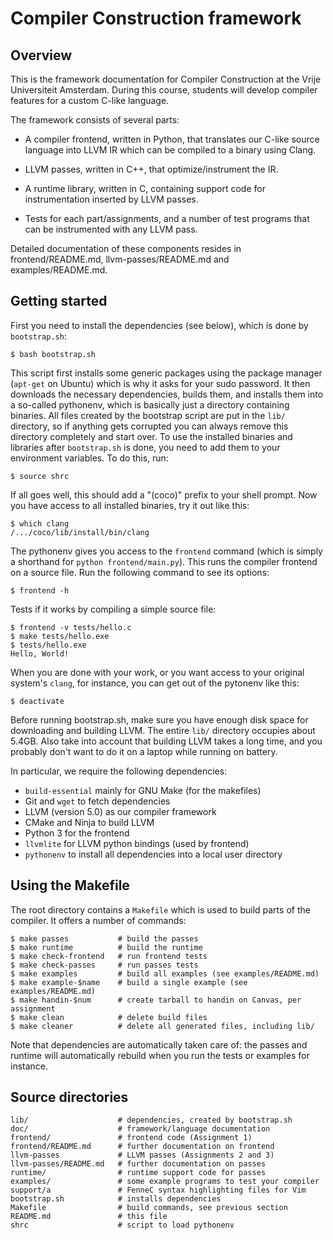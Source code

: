Compiler Construction framework
===============================

Overview
--------

This is the framework documentation for Compiler Construction at the Vrije
Universiteit Amsterdam. During this course, students will develop compiler
features for a custom C-like language.

The framework consists of several parts:

- A compiler frontend, written in Python, that translates our C-like source
  language into LLVM IR which can be compiled to a binary using Clang.

- LLVM passes, written in C++, that optimize/instrument the IR.

- A runtime library, written in C, containing support code for instrumentation
  inserted by LLVM passes.

-  Tests for each part/assignments, and a number of test programs that can be
   instrumented with any LLVM pass.

Detailed documentation of these components resides in frontend/README.md,
llvm-passes/README.md and examples/README.md.


Getting started
---------------

First you need to install the dependencies (see below), which is done by
`bootstrap.sh`:

    $ bash bootstrap.sh

This script first installs some generic packages using the package manager
(`apt-get` on Ubuntu) which is why it asks for your sudo password. It then
downloads the necessary dependencies, builds them, and installs them into a
so-called pythonenv, which is basically just a directory containing binaries.
All files created by the bootstrap script are put in the `lib/` directory, so if
anything gets corrupted you can always remove this directory completely and
start over. To use the installed binaries and libraries after `bootstrap.sh` is
done, you need to add them to your environment variables. To do this, run:

    $ source shrc

If all goes well, this should add a "(coco)" prefix to your shell prompt. Now
you have access to all installed binaries, try it out like this:

    $ which clang
    /.../coco/lib/install/bin/clang

The pythonenv gives you access to the `frontend` command (which is simply a
shorthand for `python frontend/main.py`). This runs the compiler frontend on a
source file. Run the following command to see its options:

    $ frontend -h

Tests if it works by compiling a simple source file:

    $ frontend -v tests/hello.c
    $ make tests/hello.exe
    $ tests/hello.exe
    Hello, World!

When you are done with your work, or you want access to your original system's
`clang`, for instance, you can get out of the pytonenv like this:

    $ deactivate

Before running bootstrap.sh, make sure you have enough disk space for
downloading and building LLVM. The entire `lib/` directory occupies about 5.4GB.
Also take into account that building LLVM takes a long time, and you probably
don't want to do it on a laptop while running on battery.

In particular, we require the following dependencies:

- `build-essential` mainly for GNU Make (for the makefiles)
- Git and `wget` to fetch dependencies
- LLVM (version 5.0) as our compiler framework
- CMake and Ninja to build LLVM
- Python 3 for the frontend
- `llvmlite` for LLVM python bindings (used by frontend)
- `pythonenv` to install all dependencies into a local user directory


Using the Makefile
------------------

The root directory contains a `Makefile` which is used to build parts of the
compiler. It offers a number of commands:

    $ make passes           # build the passes
    $ make runtime          # build the runtime
    $ make check-frontend   # run frontend tests
    $ make check-passes     # run passes tests
    $ make examples         # build all examples (see examples/README.md)
    $ make example-$name    # build a single example (see examples/README.md)
    $ make handin-$num      # create tarball to handin on Canvas, per assignment
    $ make clean            # delete build files
    $ make cleaner          # delete all generated files, including lib/

Note that dependencies are automatically taken care of: the passes and runtime
will automatically rebuild when you run the tests or examples for instance.


Source directories
------------------

    lib/                    # dependencies, created by bootstrap.sh
    doc/                    # framework/language documentation
    frontend/               # frontend code (Assignment 1)
    frontend/README.md      # further documentation on frontend
    llvm-passes             # LLVM passes (Assignments 2 and 3)
    llvm-passes/README.md   # further documentation on passes
    runtime/                # runtime support code for passes
    examples/               # some example programs to test your compiler
    support/a               # FenneC syntax highlighting files for Vim
    bootstrap.sh            # installs dependencies
    Makefile                # build commands, see previous section
    README.md               # this file
    shrc                    # script to load pythonenv
